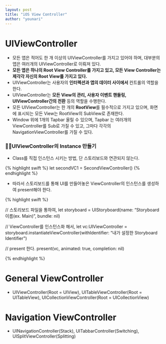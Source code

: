 ```yaml
---
layout: post
title: "iOS View Controller"
author: "younari"
---
```


# UIViewController
- 모든 앱은 적어도 한 개 이상의 UIViewController를 가지고 있어야 하며, 대부분의 앱은 여러개의 UIViewController로 이뤄져 있다.
- **모든 앱은 하나의 Root View Controller를 가지고 있고, 모든 View Controller는 제각각 자신의 Root View를 가지고 있다.**
- UIViewController는 사용자의 **인터렉션과 앱의 데이터 사이에서** 컨트롤의 역할을 한다.
- UIViewController는 **모든 View의 관리, 사용자 이벤트 핸들링, UIViewController간의 전환** 등의 역할을 수행한다.
- 모든 UIViewController는 한 개의 **RootView**를 필수적으로 가지고 있으며, 화면에 표시되는 모든 View는 RootView의 SubView로 존재한다.
- Window 위에 1개의 Tapbar 올릴 수 있으며, Tapbar 는 여러개의 ViewController를 Sub로 가질 수 있고, 그마다 각각의 NavigationViewController를 가질 수 있다.

### 👌🏻UIViewController의 Instance 만들기

- Class를 직접 인스턴스 시키는 방법, 단 스토리보드와 연관되지 않는다.

{% highlight swift %}
let secondVC1 = SecondViewController()
{% endhighlight %}

- 따라서 스토리보드를 통해 UI를 만들어놓은 ViewController의 인스턴스를 생성하여 present해야 한다.

{% highlight swift %}

// 스토리보드 파일을 통하여,
let storyboard = UIStoryboard(name: “Storyboard이름(ex. Main)”, bundle: nil) 

// ViewController를 인스턴스화 해서,
let vc:UIViewController = storyboard.instantiateViewController(withIdentifier: “내가 설정한 Storyboard Identifier")

// present 한다.
present(vc, animated: true, completion: nil)

{% endhighlight %}


# General ViewController
- UIViewController(Root = UIView), UITableViewController(Root = UITableView), UICollectionViewController(Root = UICollectionView)

# Navigation ViewController
- UINavigationController(Stack), UITabbarController(Switching), UISplitViewController(Splitting)




